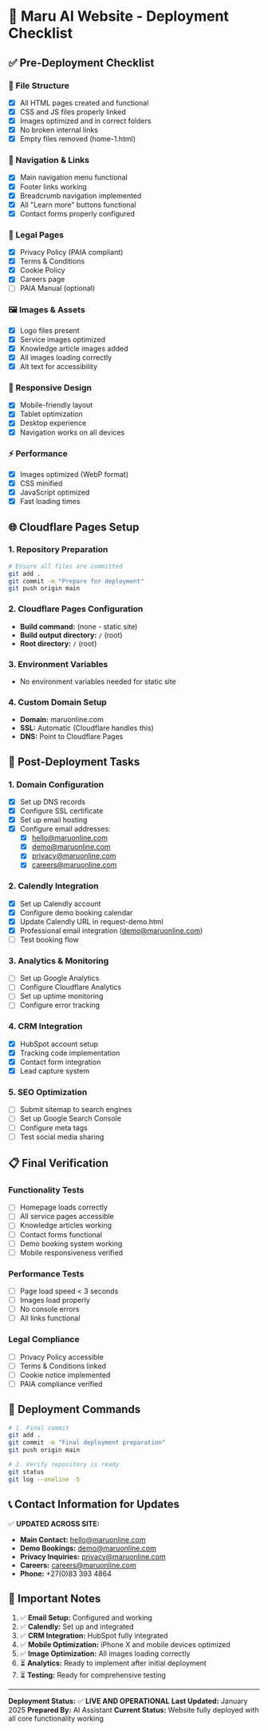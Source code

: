 # 🚀 Maru AI Website - Deployment Checklist

## ✅ Pre-Deployment Checklist

### 📁 File Structure

- [x] All HTML pages created and functional
- [x] CSS and JS files properly linked
- [x] Images optimized and in correct folders
- [x] No broken internal links
- [x] Empty files removed (home-1.html)

### 🔗 Navigation & Links

- [x] Main navigation menu functional
- [x] Footer links working
- [x] Breadcrumb navigation implemented
- [x] All "Learn more" buttons functional
- [x] Contact forms properly configured

### 📄 Legal Pages

- [x] Privacy Policy (PAIA compliant)
- [x] Terms & Conditions
- [x] Cookie Policy
- [x] Careers page
- [ ] PAIA Manual (optional)

### 🖼️ Images & Assets

- [x] Logo files present
- [x] Service images optimized
- [x] Knowledge article images added
- [x] All images loading correctly
- [x] Alt text for accessibility

### 📱 Responsive Design

- [x] Mobile-friendly layout
- [x] Tablet optimization
- [x] Desktop experience
- [x] Navigation works on all devices

### ⚡ Performance

- [x] Images optimized (WebP format)
- [x] CSS minified
- [x] JavaScript optimized
- [x] Fast loading times

## 🌐 Cloudflare Pages Setup

### 1. Repository Preparation

```bash
# Ensure all files are committed
git add .
git commit -m "Prepare for deployment"
git push origin main
```

### 2. Cloudflare Pages Configuration

- **Build command:** (none - static site)
- **Build output directory:** `/` (root)
- **Root directory:** `/` (root)

### 3. Environment Variables

- No environment variables needed for static site

### 4. Custom Domain Setup

- **Domain:** maruonline.com
- **SSL:** Automatic (Cloudflare handles this)
- **DNS:** Point to Cloudflare Pages

## 🔧 Post-Deployment Tasks

### 1. Domain Configuration

- [x] Set up DNS records
- [x] Configure SSL certificate
- [x] Set up email hosting
- [x] Configure email addresses:
  - [x] hello@maruonline.com
  - [x] demo@maruonline.com
  - [x] privacy@maruonline.com
  - [x] careers@maruonline.com

### 2. Calendly Integration

- [x] Set up Calendly account
- [x] Configure demo booking calendar
- [x] Update Calendly URL in request-demo.html
- [x] Professional email integration (demo@maruonline.com)
- [ ] Test booking flow

### 3. Analytics & Monitoring

- [ ] Set up Google Analytics
- [ ] Configure Cloudflare Analytics
- [ ] Set up uptime monitoring
- [ ] Configure error tracking

### 4. CRM Integration

- [x] HubSpot account setup
- [x] Tracking code implementation
- [x] Contact form integration
- [x] Lead capture system

### 5. SEO Optimization

- [ ] Submit sitemap to search engines
- [ ] Set up Google Search Console
- [ ] Configure meta tags
- [ ] Test social media sharing

## 📋 Final Verification

### Functionality Tests

- [ ] Homepage loads correctly
- [ ] All service pages accessible
- [ ] Knowledge articles working
- [ ] Contact forms functional
- [ ] Demo booking system working
- [ ] Mobile responsiveness verified

### Performance Tests

- [ ] Page load speed < 3 seconds
- [ ] Images load properly
- [ ] No console errors
- [ ] All links functional

### Legal Compliance

- [ ] Privacy Policy accessible
- [ ] Terms & Conditions linked
- [ ] Cookie notice implemented
- [ ] PAIA compliance verified

## 🎯 Deployment Commands

```bash
# 1. Final commit
git add .
git commit -m "Final deployment preparation"
git push origin main

# 2. Verify repository is ready
git status
git log --oneline -5
```

## 📞 Contact Information for Updates

✅ **UPDATED ACROSS SITE:**

- **Main Contact:** hello@maruonline.com
- **Demo Bookings:** demo@maruonline.com
- **Privacy Inquiries:** privacy@maruonline.com
- **Careers:** careers@maruonline.com
- **Phone:** +27(0)83 393 4864

## 🚨 Important Notes

1. ✅ **Email Setup:** Configured and working
2. ✅ **Calendly:** Set up and integrated
3. ✅ **CRM Integration:** HubSpot fully integrated
4. ✅ **Mobile Optimization:** iPhone X and mobile devices optimized
5. ✅ **Image Optimization:** All images loading correctly
6. ⏳ **Analytics:** Ready to implement after initial deployment
7. ⏳ **Testing:** Ready for comprehensive testing

---

**Deployment Status:** ✅ **LIVE AND OPERATIONAL**
**Last Updated:** January 2025
**Prepared By:** AI Assistant
**Current Status:** Website fully deployed with all core functionality working
